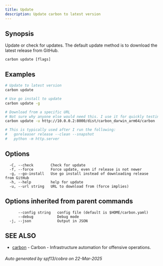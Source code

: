 ```yaml
---
title: Update
description: Update carbon to latest version
---
```


## Synopsis

Update or check for updates.
The default update method is to download the latest release from GitHub.

```
carbon update [flags]
```

## Examples

```bash
# Update to latest version
carbon update
```

```bash
# Use go install to update
carbon update -g
```

```bash
# Download from a specific URL
# Not sure why anyone else would need this. I use it for quickly testing builds on different machines.
carbon update -u http://10.0.0.2:8000/dist/carbon_darwin_arm64/carbon

# This is typically used after I run the following:
#	goreleaser release --clean --snapshot
#	python -m http.server


```

## Options

```
  -C, --check        Check for update
  -f, --force        Force update, even if release is not newer
  -g, --go-install   Use go install instead of downloading release from GitHub
  -h, --help         help for update
  -u, --url string   URL to download from (force implies)
```

## Options inherited from parent commands

```
      --config string   config file (default is $HOME/carbon.yaml)
      --debug           Debug mode
  -j, --json            Output in JSON
```

## SEE ALSO

* [carbon](_index.md)	 - Carbon - Infrastructure automation for offensive operations.

###### Auto generated by spf13/cobra on 22-Mar-2025

